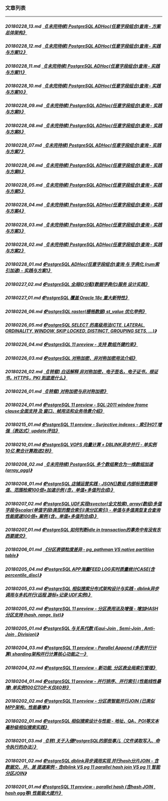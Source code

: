 ### 文章列表  
----  
##### 20180228_13.md   [《[未完待续] PostgreSQL ADHoc(任意字段组合)查询 - 方案总体架构》](20180228_13.md)  
##### 20180228_12.md   [《[未完待续] PostgreSQL ADHoc(任意字段组合)查询 - 实践与方案12》](20180228_12.md)  
##### 20180228_11.md   [《[未完待续] PostgreSQL ADHoc(任意字段组合)查询 - 实践与方案11》](20180228_11.md)  
##### 20180228_10.md   [《[未完待续] PostgreSQL ADHoc(任意字段组合)查询 - 实践与方案10》](20180228_10.md)  
##### 20180228_09.md   [《[未完待续] PostgreSQL ADHoc(任意字段组合)查询 - 实践与方案9》](20180228_09.md)  
##### 20180228_08.md   [《[未完待续] PostgreSQL ADHoc(任意字段组合)查询 - 实践与方案8》](20180228_08.md)  
##### 20180228_07.md   [《[未完待续] PostgreSQL ADHoc(任意字段组合)查询 - 实践与方案7》](20180228_07.md)  
##### 20180228_06.md   [《[未完待续] PostgreSQL ADHoc(任意字段组合)查询 - 实践与方案6》](20180228_06.md)  
##### 20180228_05.md   [《[未完待续] PostgreSQL ADHoc(任意字段组合)查询 - 实践与方案5》](20180228_05.md)  
##### 20180228_04.md   [《[未完待续] PostgreSQL ADHoc(任意字段组合)查询 - 实践与方案4》](20180228_04.md)  
##### 20180228_03.md   [《[未完待续] PostgreSQL ADHoc(任意字段组合)查询 - 实践与方案3》](20180228_03.md)  
##### 20180228_02.md   [《[未完待续] PostgreSQL ADHoc(任意字段组合)查询 - 实践与方案2》](20180228_02.md)  
##### 20180228_01.md   [《PostgreSQL ADHoc(任意字段组合)查询 与 字典化 (rum索引加速) - 实践与方案1》](20180228_01.md)  
##### 20180227_02.md   [《PostgreSQL 全局ID分配(数据字典化)服务 设计实践》](20180227_02.md)  
##### 20180227_01.md   [《PostgreSQL 覆盖 Oracle 18c 重大新特性》](20180227_01.md)  
##### 20180226_06.md   [《PostgreSQL raster(栅格数据) st_value 优化举例》](20180226_06.md)  
##### 20180226_05.md   [《PostgreSQL SELECT 的高级用法(CTE, LATERAL, ORDINALITY, WINDOW, SKIP LOCKED, DISTINCT, GROUPING SETS, ...)》](20180226_05.md)  
##### 20180226_04.md   [《PostgreSQL 11 preview - 支持 数组外键约束》](20180226_04.md)  
##### 20180226_03.md   [《PostgreSQL 对称加密、非对称加密用法介绍》](20180226_03.md)  
##### 20180226_02.md   [《[转载] 白话解释 非对称加密，电子签名，电子证书，根证书，HTTPS，PKI 到底是什么》](20180226_02.md)  
##### 20180226_01.md   [《[转载] 对称加密与非对称加密》](20180226_01.md)  
##### 20180224_01.md   [《PostgreSQL 11 preview - SQL:2011 window frame clause全面支持 及 窗口、帧用法和业务场景介绍》](20180224_01.md)  
##### 20180215_01.md   [《PostgreSQL 11 preview - Surjective indexes - 索引HOT增强（表达式）update评估》](20180215_01.md)  
##### 20180210_01.md   [《PostgreSQL VOPS 向量计算 + DBLINK异步并行 - 单实例 10亿 聚合计算跑进2秒》](20180210_01.md)  
##### 20180208_02.md   [《[未完待续] PostgreSQL 多个数组聚合为一维数组加速(array_agg)》](20180208_02.md)  
##### 20180208_01.md   [《PostgreSQL 店铺运营实践 - JSON[]数组 内部标签数据等值、范围检索100倍+加速示例 (含，单值+多值列合成)》](20180208_01.md)  
##### 20180207_02.md   [《PostgreSQL UDF实现tsvector(全文检索), array(数组)多值字段与scalar(单值字段)类型的整合索引(类分区索引) - 单值与多值类型复合查询性能提速100倍+ 案例 (含，单值+多值列合成)》](20180207_02.md)  
##### 20180207_01.md   [《PostgreSQL 如何判断idle in transaction的事务中有没有东西要提交》](20180207_01.md)  
##### 20180206_01.md   [《分区表锁粒度差异 - pg_pathman VS native partition table》](20180206_01.md)  
##### 20180205_04.md   [《PostgreSQL APP海量FEED LOG实时质量统计CASE(含percentile_disc)》](20180205_04.md)  
##### 20180205_03.md   [《PostgreSQL 相似搜索分布式架构设计与实践 - dblink异步调用与多机并行(远程 游标+记录 UDF实例)》](20180205_03.md)  
##### 20180205_02.md   [《PostgreSQL 11 preview - 分区表用法及增强 - 增加HASH分区支持 (hash, range, list)》](20180205_02.md)  
##### 20180205_01.md   [《PostgreSQL 与关系代数 (Equi-Join , Semi-Join , Anti-Join , Division)》](20180205_01.md)  
##### 20180204_03.md   [《PostgreSQL 11 preview - Parallel Append (多表并行计算) sharding架构并行计算核心功能之一》](20180204_03.md)  
##### 20180204_02.md   [《PostgreSQL 11 preview - 新功能, 分区表全局索引管理》](20180204_02.md)  
##### 20180204_01.md   [《PostgreSQL 11 preview - 并行排序、并行索引 (性能线性暴增) 单实例100亿TOP-K仅40秒》](20180204_01.md)  
##### 20180202_02.md   [《PostgreSQL 11 preview - 分区表智能并行JOIN (已类似MPP架构，性能暴增)》](20180202_02.md)  
##### 20180202_01.md   [《PostgreSQL 相似搜索设计与性能 - 地址、QA、POI等文本 毫秒级相似搜索实践》](20180202_01.md)  
##### 20180201_03.md   [《[转] 关于入侵PostgreSQL的那些事儿（文件读取写入、命令执行的办法）》](20180201_03.md)  
##### 20180201_02.md   [《PostgreSQL dblink异步调用实现 并行hash分片JOIN - 含数据交、并、差 提速案例 - 含dblink VS pg 11 parallel hash join VS pg 11 智能分区JOIN》](20180201_02.md)  
##### 20180201_01.md   [《PostgreSQL 11 preview - parallel hash (含hash JOIN , hash agg等) 性能极大提升》](20180201_01.md)  
